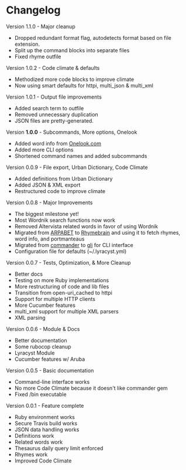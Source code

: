 Changelog
===

Version 1.1.0 - Major cleanup
- Dropped redundant format flag, autodetects format based on file extension.
- Split up the command blocks into separate files
- Fixed rhyme outfile

Version 1.0.2 - Code climate & defaults
- Methodized more code blocks to improve climate
- Now using smart defaults for httpi, multi_json & multi_xml

Version 1.0.1 - Output file improvements
- Added search term to outfile
- Removed unnecessary duplication
- JSON files are pretty-generated.

Version **1.0.0** - Subcommands, More options, Onelook
- Added word info from [Onelook.com](http://www.onelook.com/?c=faq)
- Added more CLI options
- Shortened command names and added subcommands

Version 0.0.9 - File export, Urban Dictionary, Code Climate
- Added definitions from Urban Dictionary
- Added JSON & XML export
- Restructured code to improve climate

Version 0.0.8 - Major Improvements
- The biggest milestone yet!
- Most Wordnik search functions now work
- Removed Altervista related words in favor of using Wordnik
- Migrated from [ARPABET](http://arpabet.heroku.com) to [Rhymebrain](http://rhymebrain.com/api.html) and using it to fetch rhymes, word info, and portmanteaus
- Migrated from [commander](http://github.com/visionmedia/commander) to [gli](http://github.com/davetron5000/gli) for CLI interface
- Configuration file for defaults (~/.lyracyst.yml)

Version 0.0.7 - Tests, Optimization, & More Cleanup
- Better docs
- Testing on more Ruby implementations
- More restructuring of code and lib files
- Transition from open-uri_cached to httpi
- Support for multiple HTTP clients
- More Cucumber features
- multi_xml support for multiple XML parsers
- XML parsing

Version 0.0.6 - Module & Docs
- Better documentation
- Some rubocop cleanup
- Lyracyst Module
- Cucumber features w/ Aruba

Version 0.0.5 - Basic documentation
- Command-line interface works
- No more Code Climate because it doesn't like commander gem
- Fixed /bin executable

Version 0.0.1 - Feature complete
- Ruby environment works
- Secure Travis build works
- JSON data handling works
- Definitions work
- Related words work
- Thesaurus daily query limit enforced
- Rhymes work
- Improved Code Climate
